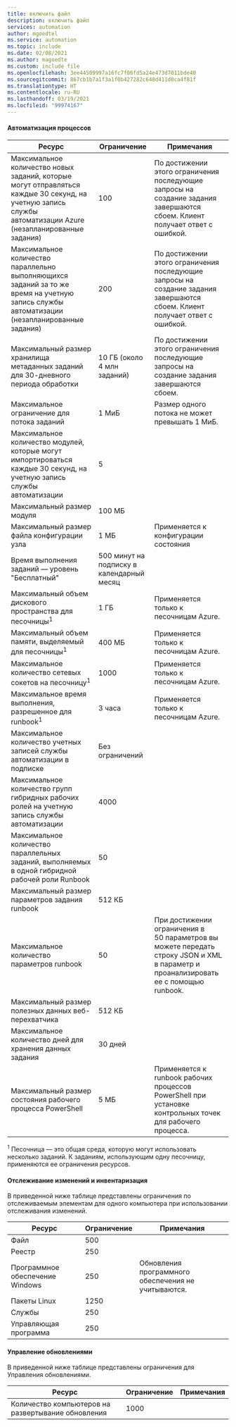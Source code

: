 ```yaml
---
title: включить файл
description: включить файл
services: automation
author: mgoedtel
ms.service: automation
ms.topic: include
ms.date: 02/08/2021
ms.author: magoedte
ms.custom: include file
ms.openlocfilehash: 3ee44509997a16fc7f06fd5a24e473d7011bde40
ms.sourcegitcommit: 867cb1b7a1f3a1f0b427282c648d411d0ca4f81f
ms.translationtype: HT
ms.contentlocale: ru-RU
ms.lasthandoff: 03/19/2021
ms.locfileid: "99974167"
---
```

#### <a name="process-automation"></a>Автоматизация процессов

| Ресурс | Ограничение |Примечания|
| --- | --- |---|
| Максимальное количество новых заданий, которые могут отправляться каждые 30 секунд, на учетную запись службы автоматизации Azure (незапланированные задания) |100 |По достижении этого ограничения последующие запросы на создание задания завершаются сбоем. Клиент получает ответ с ошибкой.|
| Максимальное количество параллельно выполняющихся заданий за то же время на учетную запись службы автоматизации (незапланированные задания) |200 |По достижении этого ограничения последующие запросы на создание задания завершаются сбоем. Клиент получает ответ с ошибкой.|
| Максимальный размер хранилища метаданных заданий для 30-дневного периода обработки | 10 ГБ (около 4 млн заданий)|По достижении этого ограничения последующие запросы на создание задания завершаются сбоем. |
| Максимальное ограничение для потока заданий|1 МиБ|Размер одного потока не может превышать 1 МиБ.|
| Максимальное количество модулей, которые могут импортироваться каждые 30 секунд, на учетную запись службы автоматизации |5 ||
| Максимальный размер модуля |100 МБ ||
| Максимальный размер файла конфигурации узла | 1 МБ | Применяется к конфигурации состояния |
| Время выполнения заданий — уровень "Бесплатный" |500 минут на подписку в календарный месяц ||
| Максимальный объем дискового пространства для песочницы<sup>1</sup> |1 ГБ |Применяется только к песочницам Azure.|
| Максимальный объем памяти, выделяемый для песочницы<sup>1</sup> |400 МБ |Применяется только к песочницам Azure.|
| Максимальное количество сетевых сокетов на песочницу<sup>1</sup> |1000 |Применяется только к песочницам Azure.|
| Максимальное время выполнения, разрешенное для runbook<sup>1</sup> |3 часа |Применяется только к песочницам Azure.|
| Максимальное количество учетных записей службы автоматизации в подписке |Без ограничений ||
| Максимальное количество групп гибридных рабочих ролей на учетную запись службы автоматизации|4000||
|Максимальное количество параллельных заданий, выполняемых в одной гибридной рабочей роли Runbook|50 ||
| Максимальный размер параметров задания runbook   | 512 КБ||
| Максимальное количество параметров runbook   | 50|При достижении ограничения в 50 параметров вы можете передать строку JSON и XML в параметр и проанализировать ее с помощью runbook.|
| Максимальный размер полезных данных веб-перехватчика |  512 КБ|
| Максимальное количество дней для хранения данных задания|30 дней|
| Максимальный размер состояния рабочего процесса PowerShell |5 МБ| Применяется к runbook рабочих процессов PowerShell при установке контрольных точек для рабочего процесса.|

<sup>1</sup> Песочница — это общая среда, которую могут использовать несколько заданий. К заданиям, использующим одну песочницу, применяются ее ограничения ресурсов.

#### <a name="change-tracking-and-inventory"></a>Отслеживание изменений и инвентаризация

В приведенной ниже таблице представлены ограничения по отслеживаемым элементам для одного компьютера при использовании отслеживания изменений.

| **Ресурс** | **Ограничение**| **Примечания** |
|---|---|---|
|Файл|500||
|Реестр|250||
|Программное обеспечение Windows|250|Обновления программного обеспечения не учитываются.|
|Пакеты Linux|1250||
|Службы|250||
|Управляющая программа|250||

#### <a name="update-management"></a>Управление обновлениями

В приведенной ниже таблице представлены ограничения для Управления обновлениями.

| **Ресурс** | **Ограничение**| **Примечания** |
|---|---|---|
|Количество компьютеров на развертывание обновления|1000||